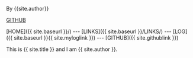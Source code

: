 By {{site.author}}

[GITHUB](site.githublink)

[HOME]({{ site.baseurl }}/) --- [LINKS]({{ site.baseurl }}/LINKS/) --- [LOG]({{ site.baseurl }}{{ site.myloglink }}) --- [GITHUB]({{ site.githublink }})

This is {{ site.title }} and I am {{ site.author }}.
